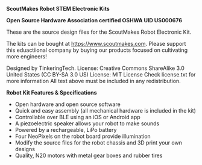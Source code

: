 **ScoutMakes Robot STEM Electronic Kits**

**Open Source Hardware Association certified OSHWA UID US000676**

These are the source design files for the ScoutMakes Robot Electronic Kit.

The kits can be bought at https://www.scoutmakes.com.
Please support this eduactiional company by buying our products focused on cultivating more engineers!

Designed by TinkeringTech.
License: Creative Commons ShareAlike 3.0 United States (CC BY-SA 3.0 US)
License: MIT License
Check license.txt for more information All text above must be included in any redistribution.

**Robot Kit Features & Specifications**
- Open hardware and open source software
- Quick and easy assembly (all mechanical hardware is included in the kit)
- Controllable over BLE using an iOS or Android app
- A piezoelectric speaker allows your robot to make sounds
- Powered by a rechargeable, LiPo battery
- Four NeoPixels on the robot board provide illumination
- Modify the source files for the robot chassis and 3D print your own designs
- Quality, N20 motors with metal gear boxes and rubber tires

